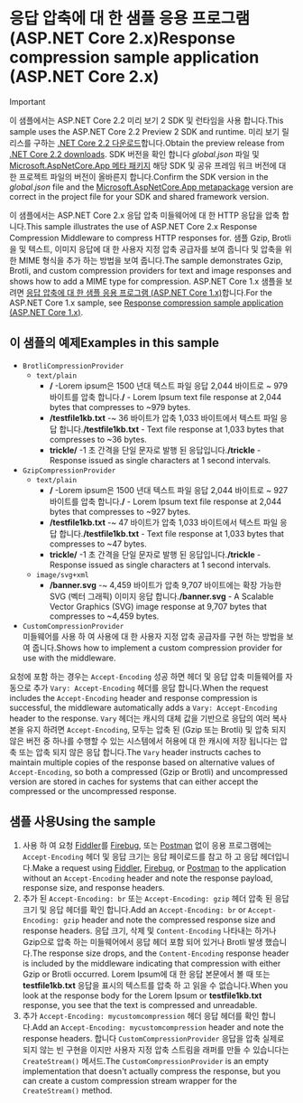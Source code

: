 # <a name="response-compression-sample-application-aspnet-core-2x"></a><span data-ttu-id="3e888-101">응답 압축에 대 한 샘플 응용 프로그램 (ASP.NET Core 2.x)</span><span class="sxs-lookup"><span data-stu-id="3e888-101">Response compression sample application (ASP.NET Core 2.x)</span></span>

> [!IMPORTANT]
> <span data-ttu-id="3e888-102">이 샘플에서는 ASP.NET Core 2.2 미리 보기 2 SDK 및 런타임을 사용 합니다.</span><span class="sxs-lookup"><span data-stu-id="3e888-102">This sample uses the ASP.NET Core 2.2 Preview 2 SDK and runtime.</span></span> <span data-ttu-id="3e888-103">미리 보기 릴리스를 구하는 [.NET Core 2.2 다운로드](https://www.microsoft.com/net/download/dotnet-core/2.2)합니다.</span><span class="sxs-lookup"><span data-stu-id="3e888-103">Obtain the preview release from [.NET Core 2.2 downloads](https://www.microsoft.com/net/download/dotnet-core/2.2).</span></span> <span data-ttu-id="3e888-104">SDK 버전을 확인 합니다 *global.json* 파일 및 [Microsoft.AspNetCore.App 메타 패키지](xref:fundamentals/metapackage-app) 해당 SDK 및 공유 프레임 워크 버전에 대 한 프로젝트 파일의 버전이 올바른지 합니다.</span><span class="sxs-lookup"><span data-stu-id="3e888-104">Confirm the SDK version in the *global.json* file and the [Microsoft.AspNetCore.App metapackage](xref:fundamentals/metapackage-app) version are correct in the project file for your SDK and shared framework version.</span></span>

<span data-ttu-id="3e888-105">이 샘플에서는 ASP.NET Core 2.x 응답 압축 미들웨어에 대 한 HTTP 응답을 압축 합니다.</span><span class="sxs-lookup"><span data-stu-id="3e888-105">This sample illustrates the use of ASP.NET Core 2.x Response Compression Middleware to compress HTTP responses for.</span></span> <span data-ttu-id="3e888-106">샘플 Gzip, Brotli을 및 텍스트, 이미지 응답에 대 한 사용자 지정 압축 공급자를 보여 줍니다 및 압축을 위한 MIME 형식을 추가 하는 방법을 보여 줍니다.</span><span class="sxs-lookup"><span data-stu-id="3e888-106">The sample demonstrates Gzip, Brotli, and custom compression providers for text and image responses and shows how to add a MIME type for compression.</span></span> <span data-ttu-id="3e888-107">ASP.NET Core 1.x 샘플을 보려면 [응답 압축에 대 한 샘플 응용 프로그램 (ASP.NET Core 1.x)](https://github.com/aspnet/Docs/tree/master/aspnetcore/performance/response-compression/samples/1.x)합니다.</span><span class="sxs-lookup"><span data-stu-id="3e888-107">For the ASP.NET Core 1.x sample, see [Response compression sample application (ASP.NET Core 1.x)](https://github.com/aspnet/Docs/tree/master/aspnetcore/performance/response-compression/samples/1.x).</span></span>

## <a name="examples-in-this-sample"></a><span data-ttu-id="3e888-108">이 샘플의 예제</span><span class="sxs-lookup"><span data-stu-id="3e888-108">Examples in this sample</span></span>

* `BrotliCompressionProvider`
  * `text/plain`
    * <span data-ttu-id="3e888-109">**/** -Lorem ipsum은 1500 년대 텍스트 파일 응답 2,044 바이트로 ~ 979 바이트를 압축 합니다.</span><span class="sxs-lookup"><span data-stu-id="3e888-109">**/** - Lorem Ipsum text file response at 2,044 bytes that compresses to ~979 bytes.</span></span>
    * <span data-ttu-id="3e888-110">**/testfile1kb.txt** -~ 36 바이트가 압축 1,033 바이트에서 텍스트 파일 응답 합니다.</span><span class="sxs-lookup"><span data-stu-id="3e888-110">**/testfile1kb.txt** - Text file response at 1,033 bytes that compresses to ~36 bytes.</span></span>
    * <span data-ttu-id="3e888-111">**trickle/** -1 초 간격을 단일 문자로 발행 된 응답입니다.</span><span class="sxs-lookup"><span data-stu-id="3e888-111">**/trickle** - Response issued as single characters at 1 second intervals.</span></span>
* `GzipCompressionProvider`
  * `text/plain`
    * <span data-ttu-id="3e888-112">**/** -Lorem ipsum은 1500 년대 텍스트 파일 응답 2,044 바이트로 ~ 927 바이트를 압축 합니다.</span><span class="sxs-lookup"><span data-stu-id="3e888-112">**/** - Lorem Ipsum text file response at 2,044 bytes that compresses to ~927 bytes.</span></span>
    * <span data-ttu-id="3e888-113">**/testfile1kb.txt** -~ 47 바이트가 압축 1,033 바이트에서 텍스트 파일 응답 합니다.</span><span class="sxs-lookup"><span data-stu-id="3e888-113">**/testfile1kb.txt** - Text file response at 1,033 bytes that compresses to ~47 bytes.</span></span>
    * <span data-ttu-id="3e888-114">**trickle/** -1 초 간격을 단일 문자로 발행 된 응답입니다.</span><span class="sxs-lookup"><span data-stu-id="3e888-114">**/trickle** - Response issued as single characters at 1 second intervals.</span></span>
  * `image/svg+xml`
    * <span data-ttu-id="3e888-115">**/banner.svg** -~ 4,459 바이트가 압축 9,707 바이트에는 확장 가능한 SVG (벡터 그래픽) 이미지 응답 합니다.</span><span class="sxs-lookup"><span data-stu-id="3e888-115">**/banner.svg** - A Scalable Vector Graphics (SVG) image response at 9,707 bytes that compresses to ~4,459 bytes.</span></span>
* `CustomCompressionProvider`<br><span data-ttu-id="3e888-116">미들웨어를 사용 하 여 사용에 대 한 사용자 지정 압축 공급자를 구현 하는 방법을 보여 줍니다.</span><span class="sxs-lookup"><span data-stu-id="3e888-116">Shows how to implement a custom compression provider for use with the middleware.</span></span>

<span data-ttu-id="3e888-117">요청에 포함 하는 경우는 `Accept-Encoding` 성공 하면 헤더 및 응답 압축 미들웨어를 자동으로 추가 `Vary: Accept-Encoding` 헤더를 응답 합니다.</span><span class="sxs-lookup"><span data-stu-id="3e888-117">When the request includes the `Accept-Encoding` header and response compression is successful, the middleware automatically adds a `Vary: Accept-Encoding` header to the response.</span></span> <span data-ttu-id="3e888-118">`Vary` 헤더는 캐시의 대체 값을 기반으로 응답의 여러 복사본을 유지 하려면 `Accept-Encoding`, 모두는 압축 된 (Gzip 또는 Brotli) 및 압축 되지 않은 버전 중 하나를 수행할 수 있는 시스템에서 허용에 대 한 캐시에 저장 됩니다는 압축 또는 압축 되지 않은 응답 합니다.</span><span class="sxs-lookup"><span data-stu-id="3e888-118">The `Vary` header instructs caches to maintain multiple copies of the response based on alternative values of `Accept-Encoding`, so both a compressed (Gzip or Brotli) and uncompressed version are stored in caches for systems that can either accept the compressed or the uncompressed response.</span></span>

## <a name="using-the-sample"></a><span data-ttu-id="3e888-119">샘플 사용</span><span class="sxs-lookup"><span data-stu-id="3e888-119">Using the sample</span></span>

1. <span data-ttu-id="3e888-120">사용 하 여 요청 [Fiddler](http://www.telerik.com/fiddler)를 [Firebug](http://getfirebug.com/), 또는 [Postman](https://www.getpostman.com/) 없이 응용 프로그램에는 `Accept-Encoding` 헤더 및 응답 크기는 응답 페이로드를 참고 하 고 응답 헤더입니다.</span><span class="sxs-lookup"><span data-stu-id="3e888-120">Make a request using [Fiddler](http://www.telerik.com/fiddler), [Firebug](http://getfirebug.com/), or [Postman](https://www.getpostman.com/) to the application without an `Accept-Encoding` header and note the response payload, response size, and response headers.</span></span>
1. <span data-ttu-id="3e888-121">추가 된 `Accept-Encoding: br` 또는 `Accept-Encoding: gzip` 헤더 압축 된 응답 크기 및 응답 헤더를 확인 합니다.</span><span class="sxs-lookup"><span data-stu-id="3e888-121">Add an `Accept-Encoding: br` or `Accept-Encoding: gzip` header and note the compressed response size and response headers.</span></span> <span data-ttu-id="3e888-122">응답 크기, 삭제 및 `Content-Encoding` 나타내는 하거나 Gzip으로 압축 하는 미들웨어에서 응답 헤더 포함 되어 있거나 Brotli 발생 했습니다.</span><span class="sxs-lookup"><span data-stu-id="3e888-122">The response size drops, and the `Content-Encoding` response header is included by the middleware indicating that compression with either Gzip or Brotli occurred.</span></span> <span data-ttu-id="3e888-123">Lorem Ipsum에 대 한 응답 본문에서 볼 때 또는 **testfile1kb.txt** 응답을 표시의 텍스트를 압축 하 고 읽을 수 없습니다.</span><span class="sxs-lookup"><span data-stu-id="3e888-123">When you look at the response body for the Lorem Ipsum or **testfile1kb.txt** response, you see that the text is compressed and unreadable.</span></span>
1. <span data-ttu-id="3e888-124">추가 `Accept-Encoding: mycustomcompression` 헤더 응답 헤더를 확인 합니다.</span><span class="sxs-lookup"><span data-stu-id="3e888-124">Add an `Accept-Encoding: mycustomcompression` header and note the response headers.</span></span> <span data-ttu-id="3e888-125">합니다 `CustomCompressionProvider` 응답을 압축 실제로 되지 않는 빈 구현을 이지만 사용자 지정 압축 스트림을 래퍼를 만들 수 있습니다는 `CreateStream()` 메서드.</span><span class="sxs-lookup"><span data-stu-id="3e888-125">The `CustomCompressionProvider` is an empty implementation that doesn't actually compress the response, but you can create a custom compression stream wrapper for the `CreateStream()` method.</span></span>
